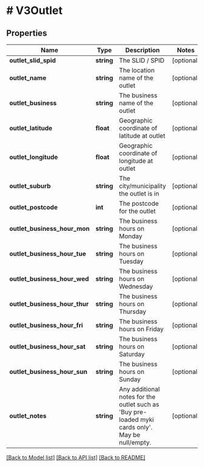# # V3Outlet

## Properties

Name | Type | Description | Notes
------------ | ------------- | ------------- | -------------
**outlet_slid_spid** | **string** | The SLID / SPID | [optional]
**outlet_name** | **string** | The location name of the outlet | [optional]
**outlet_business** | **string** | The business name of the outlet | [optional]
**outlet_latitude** | **float** | Geographic coordinate of latitude at outlet | [optional]
**outlet_longitude** | **float** | Geographic coordinate of longitude at outlet | [optional]
**outlet_suburb** | **string** | The city/municipality the outlet is in | [optional]
**outlet_postcode** | **int** | The postcode for the outlet | [optional]
**outlet_business_hour_mon** | **string** | The business hours on Monday | [optional]
**outlet_business_hour_tue** | **string** | The business hours on Tuesday | [optional]
**outlet_business_hour_wed** | **string** | The business hours on Wednesday | [optional]
**outlet_business_hour_thur** | **string** | The business hours on Thursday | [optional]
**outlet_business_hour_fri** | **string** | The business hours on Friday | [optional]
**outlet_business_hour_sat** | **string** | The business hours on Saturday | [optional]
**outlet_business_hour_sun** | **string** | The business hours on Sunday | [optional]
**outlet_notes** | **string** | Any additional notes for the outlet such as &#39;Buy pre-loaded myki cards only&#39;. May be null/empty. | [optional]

[[Back to Model list]](../../README.md#models) [[Back to API list]](../../README.md#endpoints) [[Back to README]](../../README.md)
